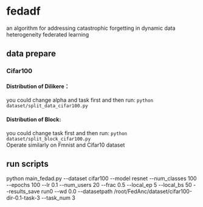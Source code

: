 # fedadf
an algorithm for addressing catastrophic forgetting in dynamic data heterogeneity federated learning
## data prepare
### Cifar100
#### Distribution of Dilikere：
you could change alpha and task first and then run:
`python dataset/split_data_cifar100.py`
#### Distribution of Block:
you could change task first and then run:
`python dataset/split_block_cifar100.py`  
Operate similarly on Fmnist and Cifar10 dataset
## run scripts
python main_fedad.py --dataset cifar100 --model resnet --num_classes 100 --epochs 100 --lr 0.1 --num_users 20 --frac 0.5 --local_ep 5 --local_bs 50 --results_save run0 --wd 0.0 --datasetpath /root/FedAnc/dataset/cifar100-dir-0.1-task-3 --task_num 3

